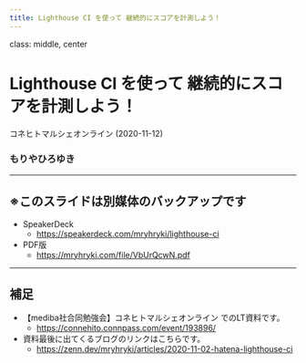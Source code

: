 ```yaml
---
title: Lighthouse CI を使って 継続的にスコアを計測しよう！
---
```


class: middle, center
# Lighthouse CI を使って 継続的にスコアを計測しよう！

コネヒトマルシェオンライン (2020-11-12)

### もりやひろゆき

---

## ※このスライドは別媒体のバックアップです

- SpeakerDeck
    - https://speakerdeck.com/mryhryki/lighthouse-ci
- PDF版
    - https://mryhryki.com/file/VbUrQcwN.pdf

---

## 補足

- 【mediba社合同勉強会】コネヒトマルシェオンライン でのLT資料です。
    - https://connehito.connpass.com/event/193896/
- 資料最後に出てくるブログのリンクはこちらです。
    - https://zenn.dev/mryhryki/articles/2020-11-02-hatena-lighthouse-ci
